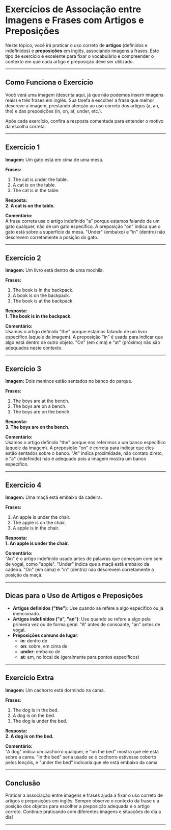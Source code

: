 
# Exercícios de Associação entre Imagens e Frases com Artigos e Preposições

Neste tópico, você irá praticar o uso correto de **artigos** (definidos e indefinidos) e **preposições** em inglês, associando imagens a frases. Este tipo de exercício é excelente para fixar o vocabulário e compreender o contexto em que cada artigo e preposição deve ser utilizado.

---

## Como Funciona o Exercício

Você verá uma imagem (descrita aqui, já que não podemos inserir imagens reais) e três frases em inglês. Sua tarefa é escolher a frase que melhor descreve a imagem, prestando atenção ao uso correto dos artigos (a, an, the) e das preposições (in, on, at, under, etc.).

Após cada exercício, confira a resposta comentada para entender o motivo da escolha correta.

---

## Exercício 1

**Imagem:** Um gato está em cima de uma mesa.

**Frases:**
1. The cat is under the table.
2. A cat is on the table.
3. The cat is in the table.

**Resposta:**  
**2. A cat is on the table.**

**Comentário:**  
A frase correta usa o artigo indefinido "a" porque estamos falando de um gato qualquer, não de um gato específico. A preposição "on" indica que o gato está sobre a superfície da mesa. "Under" (embaixo) e "in" (dentro) não descrevem corretamente a posição do gato.

---

## Exercício 2

**Imagem:** Um livro está dentro de uma mochila.

**Frases:**
1. The book is in the backpack.
2. A book is on the backpack.
3. The book is at the backpack.

**Resposta:**  
**1. The book is in the backpack.**

**Comentário:**  
Usamos o artigo definido "the" porque estamos falando de um livro específico (aquele da imagem). A preposição "in" é usada para indicar que algo está dentro de outro objeto. "On" (em cima) e "at" (próximo) não são adequados neste contexto.

---

## Exercício 3

**Imagem:** Dois meninos estão sentados no banco do parque.

**Frases:**
1. The boys are at the bench.
2. The boys are on a bench.
3. The boys are on the bench.

**Resposta:**  
**3. The boys are on the bench.**

**Comentário:**  
Usamos o artigo definido "the" porque nos referimos a um banco específico (aquele da imagem). A preposição "on" é correta para indicar que eles estão sentados sobre o banco. "At" indica proximidade, não contato direto, e "a" (indefinido) não é adequado pois a imagem mostra um banco específico.

---

## Exercício 4

**Imagem:** Uma maçã está embaixo da cadeira.

**Frases:**
1. An apple is under the chair.
2. The apple is on the chair.
3. A apple is in the chair.

**Resposta:**  
**1. An apple is under the chair.**

**Comentário:**  
"An" é o artigo indefinido usado antes de palavras que começam com som de vogal, como "apple". "Under" indica que a maçã está embaixo da cadeira. "On" (em cima) e "in" (dentro) não descrevem corretamente a posição da maçã.

---

## Dicas para o Uso de Artigos e Preposições

- **Artigos definidos ("the")**: Use quando se refere a algo específico ou já mencionado.
- **Artigos indefinidos ("a", "an")**: Use quando se refere a algo pela primeira vez ou de forma geral. "A" antes de consoante, "an" antes de vogal.
- **Preposições comuns de lugar**:
  - **in**: dentro de
  - **on**: sobre, em cima de
  - **under**: embaixo de
  - **at**: em, no local de (geralmente para pontos específicos)

---

## Exercício Extra

**Imagem:** Um cachorro está dormindo na cama.

**Frases:**
1. The dog is in the bed.
2. A dog is on the bed.
3. The dog is under the bed.

**Resposta:**  
**2. A dog is on the bed.**

**Comentário:**  
"A dog" indica um cachorro qualquer, e "on the bed" mostra que ele está sobre a cama. "In the bed" seria usado se o cachorro estivesse coberto pelos lençóis, e "under the bed" indicaria que ele está embaixo da cama.

---

## Conclusão

Praticar a associação entre imagens e frases ajuda a fixar o uso correto de artigos e preposições em inglês. Sempre observe o contexto da frase e a posição dos objetos para escolher a preposição adequada e o artigo correto. Continue praticando com diferentes imagens e situações do dia a dia!

---
```
